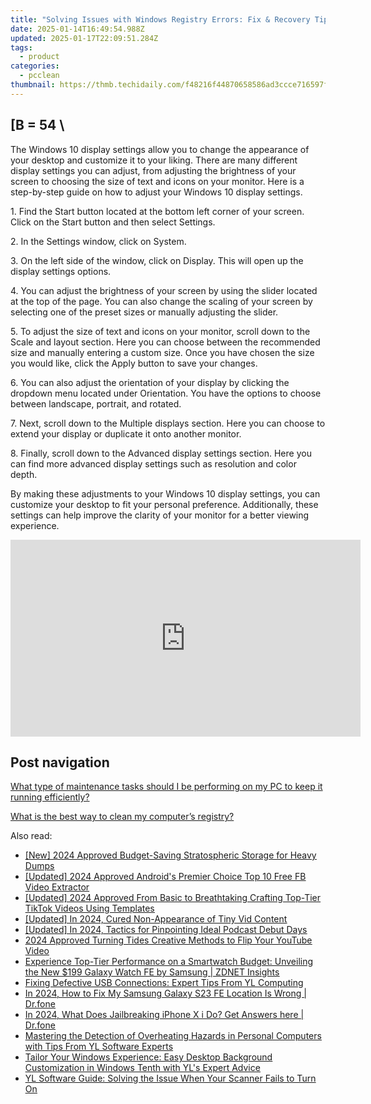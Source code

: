 ```yaml
---
title: "Solving Issues with Windows Registry Errors: Fix & Recovery Tips From Professionals at YL Software"
date: 2025-01-14T16:49:54.988Z
updated: 2025-01-17T22:09:51.284Z
tags:
  - product
categories:
  - pcclean
thumbnail: https://thmb.techidaily.com/f48216f44870658586ad3ccce716597fb01e77f0820fb3295ce715c935d7c91e.jpg
---
```


## \[B = 54 \

The Windows 10 display settings allow you to change the appearance of your desktop and customize it to your liking. There are many different display settings you can adjust, from adjusting the brightness of your screen to choosing the size of text and icons on your monitor. Here is a step-by-step guide on how to adjust your Windows 10 display settings. 

1\. Find the Start button located at the bottom left corner of your screen. Click on the Start button and then select Settings.

2\. In the Settings window, click on System.

3\. On the left side of the window, click on Display. This will open up the display settings options. 

4\. You can adjust the brightness of your screen by using the slider located at the top of the page. You can also change the scaling of your screen by selecting one of the preset sizes or manually adjusting the slider.

5\. To adjust the size of text and icons on your monitor, scroll down to the Scale and layout section. Here you can choose between the recommended size and manually entering a custom size. Once you have chosen the size you would like, click the Apply button to save your changes.

6\. You can also adjust the orientation of your display by clicking the dropdown menu located under Orientation. You have the options to choose between landscape, portrait, and rotated.

7\. Next, scroll down to the Multiple displays section. Here you can choose to extend your display or duplicate it onto another monitor.

8\. Finally, scroll down to the Advanced display settings section. Here you can find more advanced display settings such as resolution and color depth. 

By making these adjustments to your Windows 10 display settings, you can customize your desktop to fit your personal preference. Additionally, these settings can help improve the clarity of your monitor for a better viewing experience.

<!-- affiliate ads begin -->
<iframe width="560" height="315" src="https://www.youtube.com/embed/6kzbT13ds3M?si=hBInu0Or-cX2ANJF" title="YouTube video player" frameborder="0" allow="accelerometer; autoplay; clipboard-write; encrypted-media; gyroscope; picture-in-picture; web-share" referrerpolicy="strict-origin-when-cross-origin" allowfullscreen></iframe>
<!-- affiliate ads end -->

## Post navigation

[What type of maintenance tasks should I be performing on my PC to keep it running efficiently?](https://tools.techidaily.com/pcclean/products/)

[What is the best way to clean my computer’s registry?](https://tools.techidaily.com/pcclean/products/)

<ins class="adsbygoogle"
     style="display:block"
     data-ad-format="autorelaxed"
     data-ad-client="ca-pub-7571918770474297"
     data-ad-slot="1223367746"></ins>

<ins class="adsbygoogle"
     style="display:block"
     data-ad-client="ca-pub-7571918770474297"
     data-ad-slot="8358498916"
     data-ad-format="auto"
     data-full-width-responsive="true"></ins>

<span class="atpl-alsoreadstyle">Also read:</span>
<div><ul>
<li><a href="https://article-knowledge.techidaily.com/new-2024-approved-budget-saving-stratospheric-storage-for-heavy-dumps/"><u>[New] 2024 Approved Budget-Saving Stratospheric Storage for Heavy Dumps</u></a></li>
<li><a href="https://facebook-videos.techidaily.com/updated-2024-approved-androids-premier-choice-top-10-free-fb-video-extractor/"><u>[Updated] 2024 Approved Android's Premier Choice Top 10 Free FB Video Extractor</u></a></li>
<li><a href="https://tiktok-clips.techidaily.com/updated-2024-approved-from-basic-to-breathtaking-crafting-top-tier-tiktok-videos-using-templates/"><u>[Updated] 2024 Approved From Basic to Breathtaking Crafting Top-Tier TikTok Videos Using Templates</u></a></li>
<li><a href="https://facebook-video-share.techidaily.com/updated-in-2024-cured-non-appearance-of-tiny-vid-content/"><u>[Updated] In 2024, Cured Non-Appearance of Tiny Vid Content</u></a></li>
<li><a href="https://fox-info.techidaily.com/updated-in-2024-tactics-for-pinpointing-ideal-podcast-debut-days/"><u>[Updated] In 2024, Tactics for Pinpointing Ideal Podcast Debut Days</u></a></li>
<li><a href="https://youtube-data.techidaily.com/approved-turning-tides-creative-methods-to-flip-your-youtube-video/"><u>2024 Approved Turning Tides Creative Methods to Flip Your YouTube Video</u></a></li>
<li><a href="https://hardware-tips.techidaily.com/experience-top-tier-performance-on-a-smartwatch-budget-unveiling-the-new-199-galaxy-watch-fe-by-samsung-zdnet-insights/"><u>Experience Top-Tier Performance on a Smartwatch Budget: Unveiling the New $199 Galaxy Watch FE by Samsung | ZDNET Insights</u></a></li>
<li><a href="https://discover-able.techidaily.com/fixing-defective-usb-connections-expert-tips-from-yl-computing/"><u>Fixing Defective USB Connections: Expert Tips From YL Computing</u></a></li>
<li><a href="https://review-topics.techidaily.com/in-2024-how-to-fix-my-samsung-galaxy-s23-fe-location-is-wrong-drfone-by-drfone-virtual-android/"><u>In 2024, How to Fix My Samsung Galaxy S23 FE Location Is Wrong | Dr.fone</u></a></li>
<li><a href="https://iphone-unlock.techidaily.com/in-2024-what-does-jailbreaking-iphone-x-i-do-get-answers-here-drfone-by-drfone-ios/"><u>In 2024, What Does Jailbreaking iPhone X i Do? Get Answers here | Dr.fone</u></a></li>
<li><a href="https://discover-able.techidaily.com/mastering-the-detection-of-overheating-hazards-in-personal-computers-with-tips-from-yl-software-experts/"><u>Mastering the Detection of Overheating Hazards in Personal Computers with Tips From YL Software Experts</u></a></li>
<li><a href="https://discover-able.techidaily.com/tailor-your-windows-experience-easy-desktop-background-customization-in-windows-tenth-with-yls-expert-advice/"><u>Tailor Your Windows Experience: Easy Desktop Background Customization in Windows Tenth with YL's Expert Advice</u></a></li>
<li><a href="https://discover-able.techidaily.com/yl-software-guide-solving-the-issue-when-your-scanner-fails-to-turn-on/"><u>YL Software Guide: Solving the Issue When Your Scanner Fails to Turn On</u></a></li>
</ul></div>

